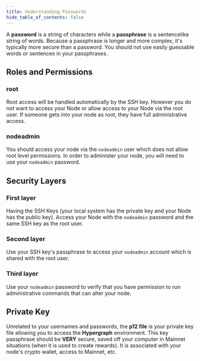 ```yaml
---
title: Understanding Passwords
hide_table_of_contents: false
---
```


A **password** is a string of characters while a **passphrase** is a sentencelike string of words. Because a passphrase is longer and more complex, it's typically more secure than a password. You should not use easily guessable words or sentences in your passphrases.

## Roles and Permissions

### root

Root access will be handled automatically by the SSH key. However you do not want to access your Node or allow access to your Node via the root user. If someone gets into your node as root, they have full administrative access.

### nodeadmin
You should access your node via the `nodeadmin` user which does not allow root level permissions. In order to administer your node, you will need to use your `nodeadmin` password.

## Security Layers

### First layer
Having the SSH Keys (your local system has the private key and your Node has the public key). Access your Node with the `nodeadmin` password and the same SSH key as the root user.

### Second layer
Use your SSH key's passphrase to access your `nodeadmin` account which is shared with the root user.

### Third layer
Use your `nodeadmin` password to verify that you have permission to run administrative commands that can alter your node.

## Private Key

Unrelated to your usernames and passwords, the **p12 file** is your private key file allowing you to access the **Hypergraph** environment. This key passphrase should be **VERY** secure, saved off your computer in Mainnet situations (when it is used to create rewards). It is associated with your node's crypto wallet, access to Mainnet, etc.